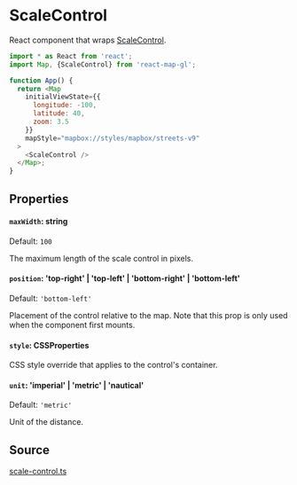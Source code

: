 # ScaleControl

React component that wraps [ScaleControl](https://docs.mapbox.com/mapbox-gl-js/api/markers/#scalecontrol).

```js
import * as React from 'react';
import Map, {ScaleControl} from 'react-map-gl';

function App() {
  return <Map
    initialViewState={{
      longitude: -100,
      latitude: 40,
      zoom: 3.5
    }}
    mapStyle="mapbox://styles/mapbox/streets-v9"
  >
    <ScaleControl />
  </Map>;
}
```

## Properties

#### `maxWidth`: string

Default: `100`

The maximum length of the scale control in pixels.

#### `position`: 'top-right' | 'top-left' | 'bottom-right' | 'bottom-left'

Default: `'bottom-left'`

Placement of the control relative to the map. Note that this prop is only used when the component first mounts.

#### `style`: CSSProperties

CSS style override that applies to the control's container.

#### `unit`: 'imperial' | 'metric' | 'nautical'

Default: `'metric'`

Unit of the distance.


## Source

[scale-control.ts](https://github.com/visgl/react-map-gl/tree/master/src/components/scale-control.ts)
